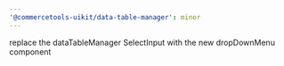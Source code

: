 ```yaml
---
'@commercetools-uikit/data-table-manager': minor
---
```


replace the dataTableManager SelectInput with the new dropDownMenu component
